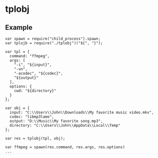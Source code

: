 # tplobj

## Example

    var spawn = require("child_process").spawn;
    var tplojb = require("./tplobj")("${", "}");

    var tpl = {
      command: "ffmpeg",
      args: [
        "-i", "${input}",
        "-vn",
        "-acodec", "${codec}",
        "${output}"
      ],
      options: {
        cwd: "${directory}"
      }
    };

    var obj = {
      input: "C:\\Users\\John\\Downloads\\My favorite music video.mkv",
      codec: "libmp3lame",
      output: "D:\\Music\\My favorite song.mp3",
      directory: "C:\\Users\\John\\AppData\\Local\\Temp"
    };

    var res = tplobj(tpl, obj);

    var ffmpeg = spawn(res.command, res.args, res.options)
    ...
